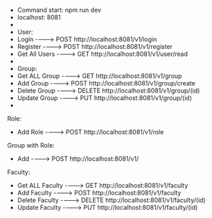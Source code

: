 - Command start: npm run dev
- localhost: 8081
-
- User:
- Login ----> POST http://localhost:8081/v1/login
- Register ----> POST http://localhost:8081/v1/register
- Get All Users ----> GET http://localhost:8081/v1/user/read
-
- Group:
- Get ALL Group ----> GET http://localhost:8081/v1/group
- Add Group ----> POST http://localhost:8081/v1/group/create
- Delete Group ----> DELETE http://localhost:8081/v1/group/(id)
- Update Group ----> PUT http://localhost:8081/v1/group/(id)
-

Role:

- Add Role ----> POST http://localhost:8081/v1/role

Group with Role:

- Add ----> POST http://localhost:8081/v1/

Faculty:

- Get ALL Faculty ----> GET http://localhost:8081/v1/faculty
- Add Faculty ----> POST http://localhost:8081/v1/faculty
- Delete Faculty ----> DELETE http://localhost:8081/v1/faculty/(id)
- Update Faculty ----> PUT http://localhost:8081/v1/faculty/(id)
